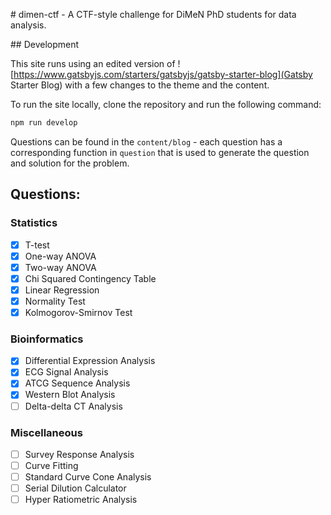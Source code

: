 # dimen-ctf - A CTF-style challenge for DiMeN PhD students for data analysis.

## Development

This site runs using an edited version of ![https://www.gatsbyjs.com/starters/gatsbyjs/gatsby-starter-blog](Gatsby Starter Blog) with a few changes to the theme and the content.

To run the site locally, clone the repository and run the following command:

```bash
npm run develop
```

Questions can be found in the `content/blog` - each question has a corresponding function in `question` that is used to generate the question and solution for the problem.

## Questions:

### Statistics

- [x] T-test
- [x] One-way ANOVA
- [x] Two-way ANOVA
- [x] Chi Squared Contingency Table
- [x] Linear Regression
- [x] Normality Test
- [x] Kolmogorov-Smirnov Test

### Bioinformatics

- [x] Differential Expression Analysis
- [x] ECG Signal Analysis
- [x] ATCG Sequence Analysis
- [x] Western Blot Analysis
- [ ] Delta-delta CT Analysis

### Miscellaneous

- [ ] Survey Response Analysis
- [ ] Curve Fitting
- [ ] Standard Curve Cone Analysis
- [ ] Serial Dilution Calculator
- [ ] Hyper Ratiometric Analysis
